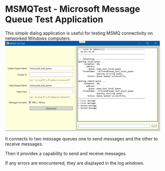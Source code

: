 # MSMQTest - Microsoft Message Queue Test Application

This simple dialog application is useful for testing MSMQ connectivity on
networked Windows computers.
![MSMQTest](Docs/MSMQTest.png)

It connects to two message queues one to send messages and the other to receive messages.

Then it provides a capability to send and receive messages.

If any errors are enocuntered, they are displayed in the log windows.
